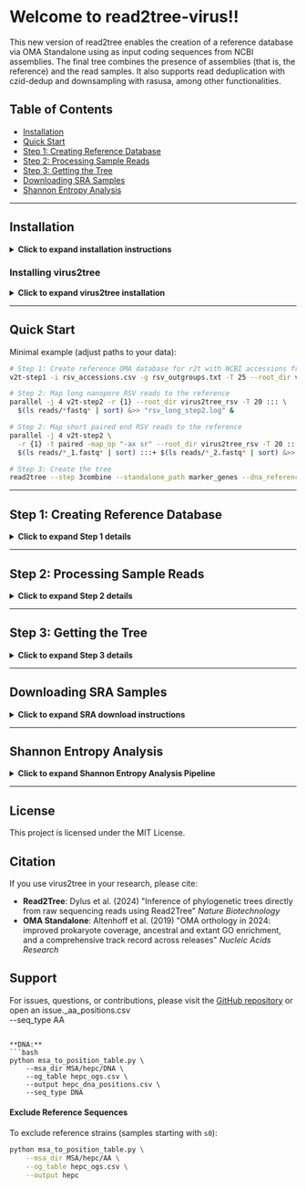 # Welcome to read2tree-virus!!

This new version of read2tree enables the creation of a reference database via OMA Standalone using as input coding sequences from NCBI assemblies. The final tree combines the presence of assemblies (that is, the reference) and the read samples. It also supports read deduplication with czid-dedup and downsampling with rasusa, among other functionalities.

## Table of Contents
- [Installation](#installation)
- [Quick Start](#quick-start)
- [Step 1: Creating Reference Database](#step-1-creating-reference-database)
- [Step 2: Processing Sample Reads](#step-2-processing-sample-reads)
- [Step 3: Getting the Tree](#step-3-getting-the-tree)
- [Downloading SRA Samples](#downloading-sra-samples)
- [Shannon Entropy Analysis](#shannon-entropy-analysis)

---

## Installation

<details>
<summary><b>Click to expand installation instructions</b></summary>

### Installation of Dependencies

This software relies on four external tools: [OMA Standalone](https://omabrowser.org/standalone/), [Rasusa](https://github.com/mbhall88/rasusa?tab=readme-ov-file#install), [czid-dedup](https://github.com/chanzuckerberg/czid-dedup?tab=readme-ov-file#installation), and [Read2Tree](https://github.com/DessimozLab/read2tree/tree/minimap2?tab=readme-ov-file#installation). It assumes all programs are in your Conda environment or `PATH`. 

Below are two general ways to install all the required dependencies. For more details, please visit the respective web pages.

### Option 1: Installation with Conda (Partial)

[Conda](https://docs.anaconda.com/miniconda/) is a package manager that allows you to install all dependencies quickly and easily.

```bash
conda create -n my_env python=3.10.8 -y 
conda activate my_env 
conda install -c bioconda rasusa read2tree sra-tools entrez-direct -y
```

**Notes:** 
* OMA standalone and czid-dedup are not available via Conda. Please follow the "Installation from source" instructions below.
* The Conda version of read2tree does not include the minimap2 branch. If you need this branch, follow the "Installation from source" instructions.

### Option 2: Installation from Source

<details>
<summary><b>OMA Standalone</b></summary>

```bash
## Download the last version, in this example is 2.6.0
wget -O oma.tgz https://omabrowser.org/standalone/OMA.2.6.0.tgz 
tar xvzf oma.tgz 
cd OMA.2.6.0

## Below choose your install path, if not OMA will be installed in /usr/local/OMA (you might need to use sudo in this case)
./install.sh /your/install/path

## After installation, make sure the bin folder of OMA is in your PATH variable. For that, edit your shell configuration file (`~/.bashrc`, `~/.zshrc`, etc.)
echo 'export PATH=$PATH:/your/install/path/OMA/bin' >> ~/.bashrc 
source ~/.bashrc
```
</details>

<details>
<summary><b>Rasusa</b></summary>

```bash
## When rasusa is downloaded it is automatically added to your PATH
curl -sSL rasusa.mbh.sh | sh
```
</details>

<details>
<summary><b>czid-dedup</b></summary>

Take into account that `czid-dedup` requires [rust/cargo](https://www.rust-lang.org/tools/install) for compilation

```bash
git clone https://github.com/chanzuckerberg/czid-dedup.git 
cd czid-dedup 
cargo build --release 

#Make sure that the release directory is in your PATH variable
echo 'export PATH=$PATH:your/install/path/czid-dedup/target/release' >> ~/.bashrc 
source ~/.bashrc
```
</details>

<details>
<summary><b>Read2Tree</b></summary>

```bash
## Create conda env
conda create -n r2t python=3.10.8 -y 
conda activate r2t

## Get required python packages
conda install -c conda-forge biopython numpy Cython ete3 lxml tqdm scipy pyparsing requests natsort pyyaml filelock -y
conda install -c bioconda dendropy pysam -y

## Install required softwares
conda install -c bioconda mafft iqtree minimap2 samtools -y

## Clone minimap2 branch of read2tree
git clone --branch minimap2 https://github.com/DessimozLab/read2tree.git 
cd read2tree 
python setup.py install
## read2tree will be placed in the default bin folder of your Conda installation
```
</details>

<details>
<summary><b>SRA Toolkit</b></summary>

```bash
wget https://ftp-trace.ncbi.nlm.nih.gov/sra/sdk/current/sratoolkit.current-ubuntu64.tar.gz 
tar -xvzf sratoolkit.current-ubuntu64.tar.gz

## Add executable to your path (using your own version, in this case is 3.2.0)
echo 'export PATH="$PATH:/your/install/path/sratoolkit.3.2.0-ubuntu64/bin"' >> ~/.bashrc 
source ~/.bashrc
```
</details>

<details>
<summary><b>Entrez Direct</b></summary>

```bash
## Get the scripts and download them in an "edirect folder" in the user's home directory
sh -c "$(wget -q https://ftp.ncbi.nlm.nih.gov/entrez/entrezdirect/install-edirect.sh -O -)"
source ~/.bashrc
```
</details>

### Verify Installation

To verify that all tools are correctly installed and available in your Conda environment or `PATH`, run the following command:

```bash
oma -h
rasusa --help
czid-dedup --help
read2tree --help
fasterq-dump --help
esearch -h
```

</details>

### Installing virus2tree

<details>
<summary><b>Click to expand virus2tree installation</b></summary>

You can set up virus2tree by cloning the repo and running the installer:

```bash
git clone https://github.com/DanielPAagustinho/virus2tree.git
cd virus2tree
./install.sh /your/install/path
```

The installation script creates symlinks to the shell entry points.
* If you omit the install path, symlinks go to /usr/local/bin (may require sudo).
* If you use a custom path, make sure it's in your PATH.

Finally, check your installation with:

```bash
which v2t-step1 && v2t-step1 --help
which v2t-step2 && v2t-step2 --help
which v2t-sra   && v2t-sra   --help
```

</details>

---

## Quick Start

Minimal example (adjust paths to your data):

```bash
# Step 1: Create reference OMA database for r2t with NCBI accessions from RSV
v2t-step1 -i rsv_accessions.csv -g rsv_outgroups.txt -T 25 --root_dir virus2tree_rsv &> rsv_long_step1.log

# Step 2: Map long nanopore RSV reads to the reference
parallel -j 4 v2t-step2 -r {1} --root_dir virus2tree_rsv -T 20 ::: \
  $(ls reads/*fastq* | sort) &>> "rsv_long_step2.log" &

# Step 2: Map short paired end RSV reads to the reference
parallel -j 4 v2t-step2 \
  -r {1} -t paired -map_op "-ax sr" --root_dir virus2tree_rsv -T 20 ::: \
  $(ls reads/*_1.fastq* | sort) :::+ $(ls reads/*_2.fastq* | sort) &>> "rsv_short_step2.log" &

# Step 3: Create the tree
read2tree --step 3combine --standalone_path marker_genes --dna_reference dna_ref.fa --output_path virus2tree_rsv/read2tree_output --tree --debug
```

---

## Step 1: Creating Reference Database

<details>
<summary><b>Click to expand Step 1 details</b></summary>

```bash
v2t-step1 -i rsv_accessions.csv -g rsv_outgroups.txt -T 25 --out_dir read2tree --temp_dir temp --debug &> def_rsv_long.log
```

To create the reference database, two key input files are required:

`-i`, `--input` (Required): A file containing the NCBI accessions to be used for reference (`rsv_accessions.csv`).

`-g`, `--outgroup` (optional but recommended): A file containing taxon(s) to be used as outgroups by OMA Standalone during orthologous group prediction (`rsv_outgroups`).  

If this file is not specified, OMA Standalone will use midpoint rooting, which is likely incorrect and will significantly affect hierarchical orthologous groups (HOGs) inferred by OMA.

### Command Parameters

| **Parameter**       | **Description** |
|--------------------|-----------------------------|
| `-i`, `--input`    | **Required.** CSV file with NCBI accessions. |
| `-g`, `--outgroup` | **Optional (recommended)** File with outgroup taxa used by OMA. |
| `--root_dir`       |Root directory where all outputs are written. **Default:** current directory|
| `--out_dir`        | read2tree step 1 output directory (relative to `--root_dir` or absolute). **Default:** `read2tree_output`. |
| `--temp_dir`       | Temporary directory. If relative, it's resolved under `--root_dir`. **Default:** `/tmp`|
| `--resume_download`       |Skip taxa already downloaded from NCBI into the `db` folder. If all taxa were already downloaded, it resumes from Step 1.4. Additionally, if the required files are already present, Step 1.4 is bypassed and the script practically resumes from the OMA Standalone run (Step 1.6). |
|`--og_min_fraction`| Keep only OGs present in at least this fraction of species (0–1). If omitted, all OGs are kept. |
| `-p, --use_mat_peptides`       | Download GBK files for each taxon's accession(s) and uses the mat_peptide features instead of CDS features if at least one mat_peptide is found. |
| `-q, --use_mat_peptides_only`       | Same as --use_mat_peptides, except that if no mat_peptide feature is found, it does not download CDS features and simply skips that taxon. |
| `-T, --threads`   | Number of threads to use for Oma Standalone and the first step of read2tree. |
| `--debug`         | Keeps temp directory with intermediate files. |
| `-h, --help`         | Show help. |

### Accession File Format

<details>
<summary><b>Click to expand file format details</b></summary>

The accession file must be a comma-separated values (CSV) text file, with the first line as the header. Each line represents a taxon/species/strain with associated accessions. The format varies depending on whether a five-letter code is included.

#### Columns:
1. **First column (required):** Taxon/species/strain name. Header: taxon (or taxa),species or strain(s).
2. **Second column (optional):** Five-letter code. Must be exactly 5 alphanumeric characters. Header: code(s). If not provided, a random five-letter code for each taxon will be generated and saved in the file five_letter_taxon.tsv
3. **Third and onward (required):** One or more accession numbers (comma-separated) to obtain coding sequences. Accepts NCBI Nucleotide database accessions and assembly identifiers (GCF_/GCA_). Header: accession(s).

Commented lines starting with # are ignored.

#### Example Input Files

##### With a five-letter code:
```plaintext
STRAINS,CODE,accessions
influenza A virus California,INCFA,GCF_001343785.1
Influenza A Hong Kong, INHKA,GCF_000851145.1
ebola virus,EBOLA,GCA_034098425.1
Measles morbillivirus,MEAMO,GCF_000854845.1
Lyssavirus rabies,RABIE,GCF_000859625.1
Mammarenavirus lassaense,MAMMA,GCF_000851705.1
```

##### Without a five-letter code:
```plaintext
taxon,accession
chikungunya virus S-27,GCA_000854045.1
SARS-COV 2,NC_045512.2
Norovirus GI,NC_044853.1
Norovirus GIV,NC_044855.1
Norovirus GII,NC_044932.1
Norovirus GIII,NC_029645.1
Norovirus GV, NC_008311.1
```

> ⚠️ **Important**: Only the alphanumeric characters in the taxon column are considered for downstream processing. Taxon names and codes must be unique; duplicates are not allowed.

</details>

### Outgroup File Format

<details>
<summary><b>Click to expand outgroup format</b></summary>

The outgroup file should contain the taxa from the accession file to be used as outgroups. It can include one or more taxa.

#### Example Outgroup File

```plaintext
influenza A virus California
Influenza A Hong Kong
```

</details>

### Output Files

<details>
<summary><b>Click to expand output files</b></summary>

| **File**                      | **Description** |
|--------------------------------|------------------------------------------------------------------|
| `db/{taxon}_cds_from_genomic.fna` | Nucleotide FASTA files for each taxon with CDS (or mature peptides if selected) retrieved from NCBI. |
| `DB/{taxon}.fa`               | Amino acid FASTA files for each taxon, prepared for running with OMA Standalone and read2tree. |
| `dna_ref.fa`                  | Reference FASTA file with all nucleotide CDS from all taxa, prepared to be used as input for read2tree. |
| `five_letter_taxon.tsv`        | Table linking taxa with five-letter codes. |
| `parameters.drw`              | Parameter file for the OMA run, modified according to the outgroup file and with the last 4 steps of OMA Standalone deactivated. |
| `Output/`                     | Folder containing the output from OMA Standalone. |
| `marker_genes/`               | Folder required by read2tree with the orthologous groups (OGs) generated by OMA Standalone (contents of `Output/OrthologousGroupsFasta`). |
| `stats/cds_count_per_accession*`                | Per-assembly CDS counts and their distribution across all downloaded assemblies: `cds_count_per_accession.tsv`, `cds_count_per_accession_frequency.tsv` and `cds_count_per_accession.png` |
| `stats/OG_genes.tsv`                | Table with all features for each CDS from the OGs identified by OMA. |
| `stats/OG_genes-unique.tsv`         | Summary table listing the OGs alongside its associated gene, protein, and the taxa in which it is found. |
|`stats/taxon_OG.tsv`| Table containing per-taxon summary: total CDS, missing protein_id, no-OG matches, and matched counts. |
|`stats/OG_taxa.tsv	`|Summary of species coverage per OG and whether it is kept (only when --og_min_fraction is used)|
| `read2tree_output`     | Named according to the `--out_dir` parameter, this folder contains the output of step 1 of read2tree. |

</details>

</details>

---

## Step 2: Processing Sample Reads

<details>
<summary><b>Click to expand Step 2 details</b></summary>

After generating the reference database of orthologous groups, we proceed to add the sample reads.

```bash
#For long nanopore reads (Default for -t, --read_type is single and for --minimap2_options is "-ax map-ont")
parallel -j 4 v2t-step2 \
  -r {1} --dedup --downsample --coverage 250 --genome_size 15kb --out_dir read2tree -T 20 ::: \
  $(ls reads/*fastq* | sort) &>> "rsv_long_step2.log" &

#For paired end illumina reads
parallel -j 4 v2t-step2 \
  -r {1} {2} -t paired --minimap2_options "-ax sr" --dedup --downsample --coverage 250 --genome_size 15kb --out_dir read2tree -T 20 ::: \
  $(ls reads/*_1.fastq* | sort) :::+ $(ls reads/*_2.fastq* | sort) &>> "rsv_short_step2.log" &
```

### Command Parameters

| **Parameter**      | **Description** |
|--------------------|--------------------------------------------------------------------------------------------------------------------------------|
| `-r, --reads`     | **Required.** Input reads file(s) in `fastq` or `fastq.gz` format. If multiple files are provided and `--read_type` is not `paired`, they will be concatenated, assuming they belong to the same sample. |
| `-t, --read_type` | Generic read type: `single` or `paired`. If `paired`, two input files are required in `--reads`. **Default:** `single`.|
|`-map_op, --minimap2_options`| Options for minimap2 when mapping read set to the reference. Click [here](docs/recommended_presets.md) for suggested values. **Default:** `-ax map-ont`|
|`--root_dir`       | Root directory that contains step 1 results; all outputs are written under it. **Default:** current directory.|
| `--out_dir`      | Path to step-1 read2tree output (relative to --root_dir or absolute). **Default:** `read2tree_output`. |
| `--temp_dir`      | Temporary directory. If relative, it's resolved under `--root_dir`. **Default:** `/tmp`. |
| `--stats_file`   | Name of the summary read statistics file. **Default:** `reads_statistics.tsv` | 
| `--dedup`        | Enables `czid-dedup` to remove duplicate reads. |
| `--dedup_l`      | Prefix length used for deduplication (requires `--dedup`). |
| `--downsample`   | Enables `rasusa` for read subsampling. It is required for all subsampling parameters |
| `--coverage`     | Minimum coverage for subsampling (integer or float: e.g., `250`, `0.1`). Requires `--genome_size`. |
| `--genome_size`  | Genome size for subsampling (integer or with a metric suffix: e.g., `15kb`, `4.1MB`). See [rasusa manual](https://github.com/mbhall88/rasusa?tab=readme-ov-file#genome-size) for more details. Requires `--coverage`. |
| `--num_bases`    | Target number of bases for subsampling (integer). Cannot to be used together with `--genome_size` and `--coverage`. |
| `--num_reads`    | Target number of reads for subsampling (integer). Cannot to be used together with `--genome_size` and `--coverage`. |
| `-T, --threads`   | Threads to use during step 2 of read2tree. **Default:** 4. |
| `--debug`        | Keeps temp directory with intermediate files. |
| `-h, --help`         | Show help. |

### Output Files

<details>
<summary><b>Click to expand output files</b></summary>

| **File**                       | **Description** |
|---------------------------------|------------------------------------------------------------------------------------------|
| `read2tree_output`       | Named according to the `--out_dir` parameter. Contains the output of step 2 of read2tree. |
| `reads_statistics.tsv`          | Summary of statistics for processed read samples, including initial state, deduplication, and downsampling. Reports the number of reads, average length, and total bases. |
| `temp/{sample}.fastq`           | Original reads. Uncompressed if initially compressed and concatenated if multiple input files were provided without `paired` option. |
| `temp/{sample}_dedup.fastq`     | Deduplicated reads. |
| `temp/{sample}_ds.fastq`        | Downsampled reads. |
| `temp/{sample}_dedup_ds.fastq`  | Deduplicated and downsampled reads. |

</details>

</details>

---

## Step 3: Getting the Tree

<details>
<summary><b>Click to expand Step 3 details</b></summary>

Finally, we run step 3 of read2tree to generate the tree in .nwk format.

```bash
read2tree --step 3combine --standalone_path marker_genes --dna_reference dna_ref.fa --output_path read2tree --tree --debug
```

</details>

---

## Downloading SRA Samples

<details>
<summary><b>Click to expand SRA download instructions</b></summary>

To easily get read samples from SRA database, we developed the script `v2t-sra`. The purpose of this script is to facilitate the download and conversion to FASTQ of SRA IDs, whether they correspond to RUN (e.g., SRR, ERR, DRR) or EXPERIMENT (e.g., SRX, ERX, DRX).

Depending on the IDs type, the script proceeds differently:

* RUN mode: The script downloads each RUN individually and converts it to FASTQ.
* EXPERIMENT mode: The script first identifies which RUNs are associated with each EXPERIMENT, and then downloads each resulting RUN.

By default, the script retrieves metadata from the SRA database using `esearch` and `efetch`, then checks column 16 of runinfo to automatically determine whether each RUN is SINGLE or PAIRED. However, if you specify `-l` or `--layout` to force one layout (SINGLE or PAIRED), the script will skip the metadata-based check and apply the specified layout to all downloaded RUNs. However, if your inputs are EXPERIMENT IDs, the script will still need to retrieve runinfo in order to map each experiment to its associated RUNs, even if a forced layout is specified.

The output consists of FASTQ files corresponding to each RUN, renamed to include the species name and, in the case of EXPERIMENTs, also the experiment accession.

### Command Parameters

| **Parameter**      | **Description** |
|--------------------|--------------------------------------------------------------------------------------------------------------------------------|
| `-i, --input`     | **Required.** Input file containing SRA IDs with one taxon per line. The format should be `<species_name>,SRA_ID1,SRA_ID2,...`. |
| `-o, --outdir` | Directory where downloaded read files will be saved. **Default:** current directory (`pwd`). |
| `-c, --chunk-size`   | Number of SRA IDs per chunk when fetching metadata using esearch and efetch. **Default:** `350`. |
| `-w, --sleep-secs`      | Number of seconds to sleep between chunked metadata requests to avoid overloading the NCBI server. **Default:** `1`. |
| `-l, --layout`   | Force sequencing layout (`SINGLE` or `PAIRED`) for all runs. When specified, skips metadata fetching. | 
|`-d, --debug`	| Keep per-species temporary directories and intermediate files. |   
| `-h, --help`        | Displays help information and exits. |

### Example Command

```bash
./v2t-sra -i sra_runs_rsv.csv --chunk-size 3 --sleep-secs 2 --outdir rsv_reads
```

> ⚠️ **Important**: You can adjust `--chunk-size` and `--sleep-secs` to avoid speed issues or overloading of the NCBI server

### Input File Format

<details>
<summary><b>Click to expand input format</b></summary>

The input file is a comma-separated values (CSV) text file. No header is required. Each line represents a taxon name (or any identifier of your choice) with one or more SRA IDs separated by commas. 

#### Columns:
1. **First column:** Species name (or any identifier). Spaces are allowed but should be avoided for simplicity. This is used for file naming and is sanitized to contain only alphanumeric characters
2. **Second column and onward:** One or more SRA IDs. All IDs in a line must be of the same type (RUN or EXPERIMENT). RUN: IDs starting with SRR, ERR, or DRR. EXPERIMENT: IDs starting with SRX, ERX, or DRX.

Commented lines starting with # are ignored.

#### Example Input File

```plaintext
SpeciesA,SRR123456,SRR123457
SpeciesB,SRR999999
# Example of a comment (this line is ignored)
SpeciesC,SRX000111
SpeciesD,ERX222333,ERX222334
```

</details>

### Output Files

<details>
<summary><b>Click to expand output files</b></summary>

At the end of processing, all generated fastq files are saved in the output directory:

For RUN mode (e.g., SRR123456 from Species A) it generates:
* `SpeciesA_SRR123456_1.fastq` and `SpeciesA_SRR123456_2.fastq` (if layout is PAIRED), or
* `SpeciesA_SRR123456.fastq` (if layout is SINGLE).

> **Note**: If the species name contains spaces (e.g., My Species), they will be deleted.

For EXPERIMENT mode (e.g., SRX000111 with RUN SRR000999 from Species A) it generates:
* `SpeciesA_SRX000111_SRR000999_1.fastq` and `SpeciesA_SRX000111_SRR000999_2.fastq` (if layout is PAIRED), or
* `SpeciesA_SRX000111_SRR000999.fastq` (if layout is SINGLE).

Also, a summary file with details about the SRA IDs downloaded is available:`{outdir}/summary_download.txt` (appends a per-species report + global totals).

At the end of execution, the script removes the directories containing the .sra and metadata files, leaving only the final FASTQ files and the summary file in the specified output directory.

</details>

</details>

---

## Shannon Entropy Analysis

<details>
<summary><b>Click to expand Shannon Entropy Analysis Pipeline</b></summary>

A modular three-script pipeline for calculating and visualizing Shannon entropy from Multiple Sequence Alignments (MSA). Works with both amino acid (AA) and nucleotide (DNA) sequences from Read2Tree output.

### Overview

This pipeline processes consensus sequences generated by [Read2Tree](https://github.com/DessimozLab/read2tree) to calculate position-wise Shannon entropy. The analysis can be performed with or without reference sequences and supports grouping by metadata variables (e.g., genotype, subgroup, time phase).

**Pipeline workflow:**
1. `msa_to_position_table.py` - Convert MSA files to position table
2. `calculate_entropy.py` - Calculate Shannon entropy per position
3. `plot_entropy.R` - Generate publication-ready visualizations

### Input Files

<details>
<summary><b>Required Files</b></summary>

#### 1. MSA Files (Read2Tree Output)
- **Location**: `MSA/[virus]/AA/` or `MSA/[virus]/DNA/`
- **Format**: Phylip format (relaxed)
- **Naming**: `OG1.fa`, `OG2.fa`, ..., `OG10.fa`
- **Source**: Consensus sequences generated by Read2Tree for each ortholog group

**Example MSA file format:**
```
 1232 634
s0252               ---SPITATV TKTRGIPSAI VCCLTGRDKY PHRGHCYILT SLTKTFMGTV
s0005               ---APITAYS QQTRGLLGCI ITSLTGRDKN QVEGEVQIVS TATQTFLATC
HepC_SRR1170677_1   ---APITAYS QQTRGLLGCI ITSLTGRDKN QVEGEVQVVS TATQSFLATC
```

**Note on sample labels:**
- Reference samples typically start with `s0` (e.g., `s0252`)
- Read samples typically start with virus prefix (e.g., `HepC_SRR1170677_1`)
- Read2Tree adds `_R1` or `_R2` suffixes (automatically cleaned by scripts)

#### 2. OG Mapping Table
- **File**: `hepc_ogs.csv` (or similar for your virus)
- **Format**: CSV with columns `OG,peptide` (or `OG,gene`)
- **Source**: Manual curation based on Read2Tree's `OG_genes.tsv`

**Example content:**
```csv
OG,peptide
OG1,NS3
OG2,NS4A
OG3,NS5B
OG4,NS5A
OG5,E2
```

**How to create:**
1. Read2Tree generates `OG_genes.tsv` during analysis
2. Manually curate to assign biological names to each OG
3. Save as CSV with `OG` and `peptide`/`gene` columns

</details>

<details>
<summary><b>Optional Files</b></summary>

#### Metadata Table (for grouping/filtering)
- **Format**: CSV with `sample_id` column
- **Purpose**: Filter samples or group entropy calculations

**Example:**
```csv
sample_id,genotype,collection_year,location
HepC_SRR1170677,GT1,2011,USA
HepC_SRR5122806,GT4,2009,Netherlands
s0252,GT7,2014,Reference
```

</details>

### Installation

<details>
<summary><b>Requirements</b></summary>

**Python (≥3.7):**
```bash
pip install biopython pandas numpy
```

**R (≥4.0):**
- Run scripts once - they will prompt to install missing packages (`tidyverse`, `RColorBrewer`)
- Or install manually in R:
```r
install.packages(c("tidyverse", "RColorBrewer"))
```

</details>

### Usage

<details>
<summary><b>Script 1: Convert MSA to Position Table</b></summary>

**Purpose:** Parse MSA files and create a long-format position table.

#### Basic Usage (Include All Samples)

**Amino acids:**
```bash
python msa_to_position_table.py \
    --msa_dir MSA/hepc/AA \
    --og_table hepc_ogs.csv \
    --output hepc_aa_no_refs.csv \
    --seq_type AA \
    --exclude_pattern s0
```

#### Filter by Metadata

Process only samples from a specific genotype:

```bash
python msa_to_position_table.py \
    --msa_dir MSA/hepc/AA \
    --og_table hepc_ogs.csv \
    --output hepc_aa_gt1_only.csv \
    --seq_type AA \
    --metadata metadata.csv \
    --filter_column genotype \
    --filter_value GT1
```

#### All Options

```bash
python msa_to_position_table.py \
    --msa_dir MSA/hepc/AA          # Directory with OG*.fa files
    --og_table hepc_ogs.csv         # OG to gene mapping
    --output positions.csv          # Output file
    --seq_type AA                   # AA or DNA
    --exclude_pattern s0            # Pattern to exclude (optional)
    --include_all                   # Override exclusion (optional)
    --metadata metadata.csv         # Metadata for filtering (optional)
    --filter_column genotype        # Column to filter (optional)
    --filter_value GT1              # Value to keep (optional)
```

**Output:** CSV with columns:
- `sample_id` - Sample identifier
- `position` - Position in alignment (1-indexed)
- `character` - Amino acid or nucleotide at this position
- `og` - Ortholog group (e.g., OG1)
- `gene` - Gene/protein name (e.g., NS3)
- `seq_type` - AA or DNA

</details>

<details>
<summary><b>Script 2: Calculate Shannon Entropy</b></summary>

**Purpose:** Calculate Shannon entropy for each position.

#### Basic Usage (No Grouping)

```bash
python calculate_entropy.py \
    --input hepc_aa_positions.csv \
    --output hepc_aa_entropy.csv
```

#### Group by Genotype

Calculate separate entropy values for each genotype:

```bash
python calculate_entropy.py \
    --input hepc_aa_positions.csv \
    --output hepc_aa_entropy_by_genotype.csv \
    --metadata metadata.csv \
    --group_by genotype
```

#### Group by Multiple Variables

For example, subgroup and time phase (useful for RSV):

```bash
python calculate_entropy.py \
    --input rsv_aa_positions.csv \
    --output rsv_entropy_by_subgroup_phase.csv \
    --metadata metadata.csv \
    --group_by subgroup time_phase
```

#### Advanced Options

```bash
python calculate_entropy.py \
    --input positions.csv \
    --output entropy.csv \
    --metadata metadata.csv          # Metadata for grouping
    --group_by genotype              # Group by column(s)
    --min_samples 10                 # Min samples per position (default: 5)
    --exclude_gaps                   # Exclude gaps from calculation
```

**Output:** CSV with columns:
- `gene` - Gene/protein name
- `og` - Ortholog group
- `position` - Position in alignment
- `seq_type` - AA or DNA
- `entropy` - Shannon entropy (bits)
- `n_samples` - Number of samples at this position
- `n_unique_chars` - Number of unique characters
- `gap_percent` - Percentage of gaps
- `most_common_char` - Most frequent character
- Plus any grouping columns if specified

</details>

<details>
<summary><b>Script 3: Plot Entropy</b></summary>

**Purpose:** Generate publication-ready entropy plots.

#### Basic Usage

```bash
Rscript plot_entropy.R hepc_aa_entropy.csv plots/entropy
```

With explicit sequence type:
```bash
Rscript plot_entropy.R hepc_aa_entropy.csv plots/entropy AA
```

#### Output Files

The script generates:
1. **`entropy_all_genes.png`** - Combined faceted plot showing all genes
2. **`entropy_[gene].png`** - Individual plot for each gene (e.g., `entropy_NS3.png`)

**Plot features:**
- Auto-detects grouping variables (genotype, subgroup, time_phase)
- Colors lines by group if grouping detected
- Separate facets for each gene in combined plot
- High-resolution (300 dpi) PNG files

</details>

### Complete Workflow Examples

<details>
<summary><b>Example 1: HepC Analysis (AA, No References)</b></summary>

```bash
# Step 1: Create position table (exclude references)
python msa_to_position_table.py \
    --msa_dir MSA/hepc/AA \
    --og_table hepc_ogs.csv \
    --output hepc_aa_positions_no_refs.csv \
    --seq_type AA \
    --exclude_pattern s0

# Step 2: Calculate entropy
python calculate_entropy.py \
    --input hepc_aa_positions_no_refs.csv \
    --output hepc_aa_entropy.csv

# Step 3: Plot
Rscript plot_entropy.R hepc_aa_entropy.csv plots/hepc_entropy AA
```

</details>

<details>
<summary><b>Example 2: HepC by Genotype (DNA, With References)</b></summary>

```bash
# Step 1: Create position table (include all samples)
python msa_to_position_table.py \
    --msa_dir MSA/hepc/DNA \
    --og_table hepc_ogs.csv \
    --output hepc_dna_positions_all.csv \
    --seq_type DNA

# Step 2: Calculate entropy grouped by genotype
python calculate_entropy.py \
    --input hepc_dna_positions_all.csv \
    --output hepc_dna_entropy_by_genotype.csv \
    --metadata metadata.csv \
    --group_by genotype

# Step 3: Plot (will show separate lines per genotype)
Rscript plot_entropy.R hepc_dna_entropy_by_genotype.csv plots/hepc_dna_by_gt DNA
```

</details>

<details>
<summary><b>Example 3: RSV Analysis (AA, By Subgroup and Phase)</b></summary>

```bash
# Step 1: Position table (no references)
python msa_to_position_table.py \
    --msa_dir MSA/rsv/AA \
    --og_table rsv_ogs.csv \
    --output rsv_aa_positions.csv \
    --seq_type AA \
    --exclude_pattern s0

# Step 2: Entropy by subgroup and time phase
python calculate_entropy.py \
    --input rsv_aa_positions.csv \
    --output rsv_entropy_by_subgroup_phase.csv \
    --metadata rsv_metadata.csv \
    --group_by subgroup time_phase

# Step 3: Plot
Rscript plot_entropy.R rsv_entropy_by_subgroup_phase.csv plots/rsv_entropy AA
```

</details>

### Understanding Shannon Entropy

<details>
<summary><b>Click to expand entropy interpretation</b></summary>

**Shannon entropy** measures the uncertainty or variability at each position in an alignment:

- **0 bits**: All samples have the same character (conserved position)
- **1 bit**: Two characters equally distributed (50/50)
- **2 bits**: Four characters equally distributed (25/25/25/25)
- **Higher values**: More variability

**For amino acids:** Maximum entropy = log₂(20) ≈ 4.32 bits  
**For DNA:** Maximum entropy = log₂(4) = 2 bits

</details>

### Customization

<details>
<summary><b>Adding Domain Annotations (Advanced)</b></summary>

For genes with known functional domains (like RSV's G protein), you can modify `plot_entropy.R` to add domain shading:

```r
# Create domain dataframe
g_domains <- data.frame(
  aa_start = c(66, 164, 183),
  aa_stop = c(163, 182, 237),
  domain = c("Mucin-like", "Central conserved", "Hinge")
)

# Pass to plotting function
plot_entropy_per_gene(entropy_df, "G", "plots/G_protein.png", 
                      domain_df = g_domains)
```

</details>

### Troubleshooting

<details>
<summary><b>Common Issues</b></summary>

**Issue:** "No package called 'tidyverse'"
```bash
# Solution: Install packages in command-line R
Rscript -e "install.packages(c('tidyverse', 'RColorBrewer'), repos='https://cran.rstudio.com/')"
```

**Issue:** "object 'entropy' not found" when plotting
- **Cause:** Trying to plot position table instead of entropy table
- **Solution:** Run `calculate_entropy.py` first (Step 2)

**Issue:** No data extracted from MSA files
- **Check:** MSA files are in correct format (Phylip relaxed)
- **Check:** OG names in files match those in `hepc_ogs.csv`

**Issue:** All samples excluded by filter
- **Check:** Pattern in `--exclude_pattern` matches your reference IDs
- **Try:** Run without `--exclude_pattern` to see all sample IDs

</details>

### Output Interpretation

<details>
<summary><b>Example Output Tables</b></summary>

#### Position Table Example
```csv
sample_id,position,character,og,gene,seq_type
HepC_SRR1170677,1,-,OG1,NS3,AA
HepC_SRR1170677,2,-,OG1,NS3,AA
HepC_SRR1170677,3,-,OG1,NS3,AA
HepC_SRR1170677,4,A,OG1,NS3,AA
```

#### Entropy Table Example
```csv
gene,og,position,seq_type,entropy,n_samples,n_unique_chars,gap_percent,most_common_char
NS3,OG1,1,AA,0.000,1200,1,100.0,-
NS3,OG1,4,AA,0.245,1200,3,0.0,A
NS3,OG1,5,AA,1.891,1200,8,0.0,P
```

</details>

### Citation

If you use these scripts, please cite:

- **Read2Tree**: Dylus et al. (2024) "Inference of phylogenetic trees directly from raw sequencing reads using Read2Tree" *Nature Biotechnology*
- Your study where you applied this pipeline

### License

MIT License - Feel free to use and modify for your research.

### Support

For issues or questions:
1. Check this README thoroughly
2. Verify input file formats match examples
3. Test with a small subset of data first
4. Open an issue on GitHub with error messages and example data

</details>

---

## License

This project is licensed under the MIT License.

## Citation

If you use virus2tree in your research, please cite:

- **Read2Tree**: Dylus et al. (2024) "Inference of phylogenetic trees directly from raw sequencing reads using Read2Tree" *Nature Biotechnology*
- **OMA Standalone**: Altenhoff et al. (2019) "OMA orthology in 2024: improved prokaryote coverage, ancestral and extant GO enrichment, and a comprehensive track record across releases" *Nucleic Acids Research*

## Support

For issues, questions, or contributions, please visit the [GitHub repository](https://github.com/DanielPAagustinho/virus2tree) or open an issue._aa_positions.csv \
    --seq_type AA
```

**DNA:**
```bash
python msa_to_position_table.py \
    --msa_dir MSA/hepc/DNA \
    --og_table hepc_ogs.csv \
    --output hepc_dna_positions.csv \
    --seq_type DNA
```

#### Exclude Reference Sequences

To exclude reference strains (samples starting with `s0`):

```bash
python msa_to_position_table.py \
    --msa_dir MSA/hepc/AA \
    --og_table hepc_ogs.csv \
    --output hepc
